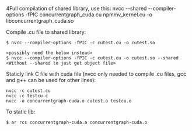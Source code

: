 4Full compilation of shared library, use this:
    nvcc --shared --compiler-options -fPIC concurrentgraph_cuda.cu npmmv_kernel.cu -o libconcurrentgraph_cuda.so

Compile .cu file to shared library:

    $ nvcc --compiler-options -fPIC -c cutest.cu -o cutest.so
    
    <possibly need the below instead>
    $ nvcc --compiler-options -fPIC -c cutest.cu -o cutest.so --shared
    <Without --shared to just get object file>

Staticly link C file with cuda file (nvcc only needed to compile .cu files, gcc and g++ can be used for other lines):

    nvcc -c cutest.cu
    nvcc -c testcu.c
    nvcc -o concurrentgraph-cuda.o cutest.o testcu.o

To static lib:

    $ ar rcs concurrentgraph-cuda.a concurrentgraph-cuda.o
